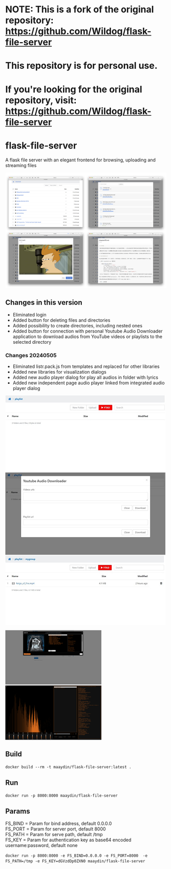 # NOTE: This is a fork of the original repository: https://github.com/Wildog/flask-file-server
#       This repository is for personal use.
#       If you're looking for the original repository, visit: https://github.com/Wildog/flask-file-server

# flask-file-server

A flask file server with an elegant frontend for browsing, uploading and streaming files

![screenshot](https://raw.githubusercontent.com/ryddle/flask-file-server/master/resources/screenshot.jpg)

## Changes in this version

* Eliminated login
* Added button for deleting files and directories
* Added possibility to create directories, including nested ones
* Added button for connection with personal Youtube Audio Downloader application to download audios from YouTube videos or playlists to the selected directory
### Changes 20240505
* Eliminated listr.pack.js from templates and replaced for other libraries
* Added new libraries for visualization dialogs
* Added new audio player dialog for play all audios in folder with lyrics
* Added new independent page audio player linked from integrated audio player dialog

![screenshot2](https://raw.githubusercontent.com/ryddle/flask-file-server/master/resources/screenshot2.jpg)
![screenshot3](https://raw.githubusercontent.com/ryddle/flask-file-server/master/resources/screenshot3.jpg)
![screenshot4](https://raw.githubusercontent.com/ryddle/flask-file-server/master/resources/screenshot4.jpg)

<img src="https://raw.githubusercontent.com/ryddle/flask-file-server/master/resources/integrated_audio_player_01.png" width="300" />
<img src="https://raw.githubusercontent.com/ryddle/flask-file-server/master/resources/audio_player_01.png" width="300" />

## Build
```docker build --rm -t maaydin/flask-file-server:latest .```

## Run
```docker run -p 8000:8000 maaydin/flask-file-server```

## Params
FS_BIND = Param for bind address, default 0.0.0.0  
FS_PORT = Param for server port, default 8000  
FS_PATH = Param for serve path, default /tmp  
FS_KEY = Param for authentication key as base64 encoded username:password, default none  

```docker run -p 8000:8000 -e FS_BIND=0.0.0.0 -e FS_PORT=8000  -e FS_PATH=/tmp -e FS_KEY=dGVzdDp0ZXN0 maaydin/flask-file-server```

